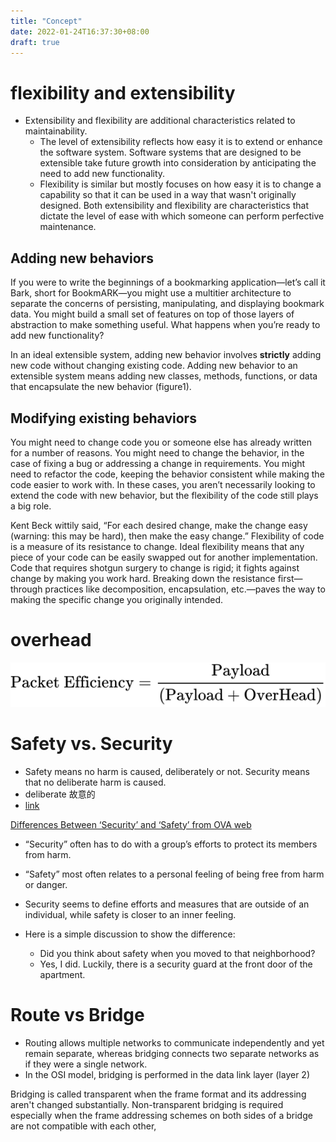 ```yaml
---
title: "Concept"
date: 2022-01-24T16:37:30+08:00
draft: true
---
```


# flexibility and extensibility
- Extensibility and flexibility are additional characteristics related to maintainability.
    - The level of extensibility reflects how easy it is to extend or enhance the software system. Software systems that are designed to be extensible take future growth into consideration by anticipating the need to add new functionality.
    - Flexibility is similar but mostly focuses on how easy it is to change a capability so that it can be used in a way that wasn't originally designed. Both extensibility and flexibility are characteristics that dictate the level of ease with which someone can perform perfective maintenance.
## Adding new behaviors
If you were to write the beginnings of a bookmarking application—let’s call it Bark, short for BookmARK—you might use a multitier architecture to separate the concerns of persisting, manipulating, and displaying bookmark data. You might build a small set of features on top of those layers of abstraction to make something useful. What happens when you’re ready to add new functionality?

In an ideal extensible system, adding new behavior involves __strictly__ adding new code without changing existing code. Adding new behavior to an extensible system means adding new classes, methods, functions, or data that encapsulate the new behavior (figure1).

## Modifying existing behaviors
You might need to change code you or someone else has already written for a number of reasons. You might need to change the behavior, in the case of fixing a bug or addressing a change in requirements. You might need to refactor the code, keeping the behavior consistent while making the code easier to work with. In these cases, you aren’t necessarily looking to extend the code with new behavior, but the flexibility of the code still plays a big role.

Kent Beck wittily said, “For each desired change, make the change easy (warning: this may be hard), then make the easy change.” Flexibility of code is a measure of its resistance to change. Ideal flexibility means that any piece of your code can be easily swapped out for another implementation. Code that requires shotgun surgery to change is rigid; it fights against change by making you work hard. Breaking down the resistance first—through practices like decomposition, encapsulation, etc.—paves the way to making the specific change you originally intended.

# overhead
![overhead](./img/overhead.svg)

# Safety vs. Security
- Safety means no harm is caused, deliberately or not. Security means that no deliberate harm is caused.
- deliberate 故意的
- [link](https://www.perforce.com/blog/kw/software-safety-vs-security-whats-different)

[Differences Between ‘Security’ and ‘Safety’ from OVA web](https://learningenglish.voanews.com/a/differences-between-security-and-safety-/5791194.html)

- “Security” often has to do with a group’s efforts to protect its members from harm. 
- “Safety” most often relates to a personal feeling of being free from harm or danger. 
- Security seems to define efforts and measures that are outside of an individual, while safety is closer to an inner feeling.

- Here is a simple discussion to show the difference:
    - Did you think about safety when you moved to that neighborhood?
    - Yes, I did. Luckily, there is a security guard at the front door of the apartment.


# Route vs Bridge
- Routing allows multiple networks to communicate independently and yet remain separate, whereas bridging connects two separate networks as if they were a single network.
- In the OSI model, bridging is performed in the data link layer (layer 2)

Bridging is called transparent when the frame format and its addressing aren't changed substantially. Non-transparent bridging is required especially when the frame addressing schemes on both sides of a bridge are not compatible with each other,

